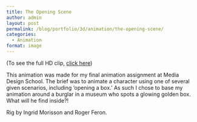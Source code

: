 ```yaml
---
title: The Opening Scene
author: admin
layout: post
permalink: /blog/portfolio/3d/animation/the-opening-scene/
categories:
  - Animation
format: image
---
```

(To see the full HD clip, <a href="http://vimeo.com/36685182" target="_blank">click here</a>)

This animation was made for my final animation assignment at Media Design School. The brief was to animate a character using one of several given scenarios, including &#8216;opening a box.&#8217; As such I chose to base my animation around a burglar in a museum who spots a glowing golden box. What will he find inside?!

Rig by Ingrid Morisson and Roger Feron.